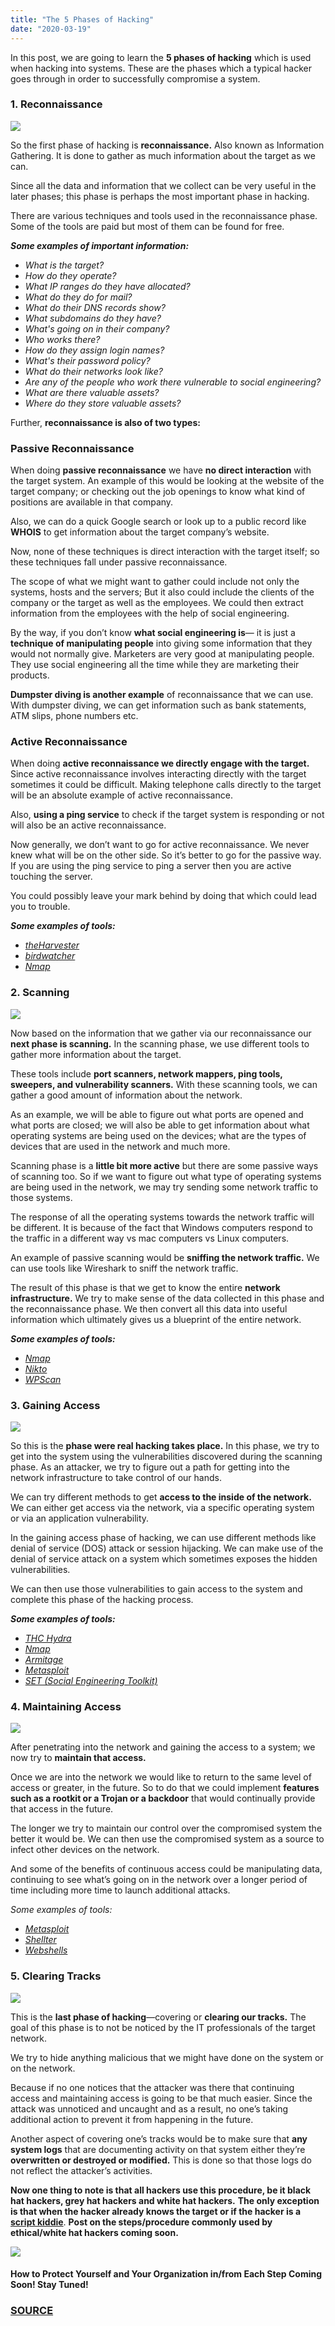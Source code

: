 ```yaml
---
title: "The 5 Phases of Hacking"
date: "2020-03-19"
---
```


In this post, we are going to learn the **5 phases of hacking** which is used when hacking into systems. These are the phases which a typical hacker goes through in order to successfully compromise a system.

### **1\. Reconnaissance**

![](images/reconnaissance-gathering-information-300x214.jpg)

So the first phase of hacking is **reconnaissance.** Also known as Information Gathering. It is done to gather as much information about the target as we can.

Since all the data and information that we collect can be very useful in the later phases; this phase is perhaps the most important phase in hacking.

There are various techniques and tools used in the reconnaissance phase. Some of the tools are paid but most of them can be found for free.

_**Some examples of important information:**_

- _What is the target?_
- _How do they operate?_
- _What IP ranges do they have allocated?_
- _What do they do for mail?_
- _What do their DNS records show?_
- _What subdomains do they have?_
- _What's going on in their company?_
- _Who works there?_
- _How do they assign login names?_
- _What's their password policy?_
- _What do their networks look like?_
- _Are any of the people who work there vulnerable to social engineering?_
- _What are there valuable assets?_
- _Where do they store valuable assets?_

Further, **reconnaissance is also of two types:**

### **Passive Reconnaissance**

When doing **passive reconnaissance** we have **no direct interaction** with the target system. An example of this would be looking at the website of the target company; or checking out the job openings to know what kind of positions are available in that company.

Also, we can do a quick Google search or look up to a public record like **WHOIS** to get information about the target company’s website.

Now, none of these techniques is direct interaction with the target itself; so these techniques fall under passive reconnaissance.

The scope of what we might want to gather could include not only the systems, hosts and the servers; But it also could include the clients of the company or the target as well as the employees. We could then extract information from the employees with the help of social engineering.

By the way, if you don’t know **what social engineering is**— it is just a **technique of manipulating people** into giving some information that they would not normally give. Marketers are very good at manipulating people. They use social engineering all the time while they are marketing their products.

**Dumpster diving is another example** of reconnaissance that we can use. With dumpster diving, we can get information such as bank statements, ATM slips, phone numbers etc.

### **Active Reconnaissance**

When doing **active reconnaissance we directly engage with the target.** Since active reconnaissance involves interacting directly with the target sometimes it could be difficult. Making telephone calls directly to the target will be an absolute example of active reconnaissance.

Also, **using a ping service** to check if the target system is responding or not will also be an active reconnaissance.

Now generally, we don’t want to go for active reconnaissance. We never knew what will be on the other side. So it’s better to go for the passive way. If you are using the ping service to ping a server then you are active touching the server.

You could possibly leave your mark behind by doing that which could lead you to trouble.

_**Some examples of tools:**_

- _[theHarvester](https://github.com/laramies/theHarvester)_
- _[birdwatcher](https://github.com/michenriksen/birdwatcher)_
- _[Nmap](https://nmap.org/)_

### **2\. Scanning**

![](images/scanning-discovering-more-useful-inforamtion-300x248.jpg)

Now based on the information that we gather via our reconnaissance our **next phase is scanning.** In the scanning phase, we use different tools to gather more information about the target.

These tools include **port scanners, network mappers, ping tools, sweepers, and vulnerability scanners.** With these scanning tools, we can gather a good amount of information about the network.

As an example, we will be able to figure out what ports are opened and what ports are closed; we will also be able to get information about what operating systems are being used on the devices; what are the types of devices that are used in the network and much more.

Scanning phase is a **little bit more active** but there are some passive ways of scanning too. So if we want to figure out what type of operating systems are being used in the network, we may try sending some network traffic to those systems.

The response of all the operating systems towards the network traffic will be different. It is because of the fact that Windows computers respond to the traffic in a different way vs mac computers vs Linux computers.

An example of passive scanning would be **sniffing the network traffic.** We can use tools like Wireshark to sniff the network traffic.

The result of this phase is that we get to know the entire **network infrastructure.** We try to make sense of the data collected in this phase and the reconnaissance phase. We then convert all this data into useful information which ultimately gives us a blueprint of the entire network.

_**Some examples of tools:**_

- _[Nmap](https://nmap.org/)_
- _[Nikto](https://cirt.net/nikto2)_
- _[WPScan](https://wpscan.org/)_

### **3\. Gaining Access**

![](images/getting-into-the-syste-gaining-access-300x198.jpg)

So this is the **phase were real hacking takes place.** In this phase, we try to get into the system using the vulnerabilities discovered during the scanning phase. As an attacker, we try to figure out a path for getting into the network infrastructure to take control of our hands.

We can try different methods to get **access to the inside of the network.** We can either get access via the network, via a specific operating system or via an application vulnerability.

In the gaining access phase of hacking, we can use different methods like denial of service (DOS) attack or session hijacking. We can make use of the denial of service attack on a system which sometimes exposes the hidden vulnerabilities.

We can then use those vulnerabilities to gain access to the system and complete this phase of the hacking process.

_**Some examples of tools:**_

- _[THC Hydra](https://sectools.org/tool/hydra/)_
- _[Nmap](https://nmap.org/)_
- _[Armitage](https://tools.kali.org/exploitation-tools/armitage)_
- _[Metasploit](https://github.com/rapid7/metasploit-framework)_
- _[SET (Social Engineering Toolkit)](https://github.com/trustedsec/social-engineer-toolkit)_

### **4\. Maintaining Access**

![](images/maintaining-access-to-the-system-300x210.jpg)

After penetrating into the network and gaining the access to a system; we now try to **maintain that access.**

Once we are into the network we would like to return to the same level of access or greater, in the future. So to do that we could implement **features such as a rootkit or a Trojan or a backdoor** that would continually provide that access in the future.

The longer we try to maintain our control over the compromised system the better it would be. We can then use the compromised system as a source to infect other devices on the network.

And some of the benefits of continuous access could be manipulating data, continuing to see what’s going on in the network over a longer period of time including more time to launch additional attacks.

_Some examples of tools:_

- _[Metasploit](https://github.com/rapid7/metasploit-framework)_
- _[Shellter](https://www.shellterproject.com/)_
- _[Webshells](http://tools.kali.org/maintaining-access/webshells)_

### **5\. Clearing Tracks**

![](images/clearing-or-covering-tracks-300x193.jpg)

This is the **last phase of hacking**—covering or **clearing our tracks.** The goal of this phase is to not be noticed by the IT professionals of the target network.

We try to hide anything malicious that we might have done on the system or on the network.

Because if no one notices that the attacker was there that continuing access and maintaining access is going to be that much easier. Since the attack was unnoticed and uncaught and as a result, no one’s taking additional action to prevent it from happening in the future.

Another aspect of covering one’s tracks would be to make sure that **any system logs** that are documenting activity on that system either they’re **overwritten or destroyed or modified.** This is done so that those logs do not reflect the attacker’s activities.

**Now one thing to note is that all hackers use this procedure, be it black hat hackers, grey hat hackers and white hat hackers.** **The only exception is that when the hacker already knows the target or if the hacker is a [script kiddie](https://ajulusthoughts.wordpress.com/2019/01/05/types-of-hackers-which-hat-fits-you/)**. **Post on the steps/procedure commonly used by ethical/white hat hackers coming soon.**

![](https://ajulusthoughts.files.wordpress.com/2020/03/five-phases-hacking.w1456.jpg?w=548)

#### How to Protect Yourself and Your Organization in/from Each Step Coming Soon! Stay Tuned!

### [**SOURCE**](https://hackingpress.com/phases-of-hacking/)
